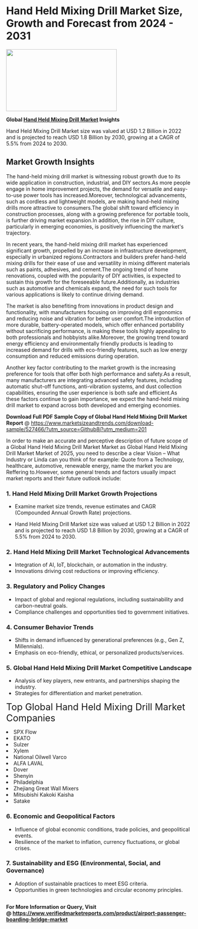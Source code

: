<H1>Hand Held Mixing Drill Market Size, Growth and Forecast from 2024 - 2031</H1><img class="aligncenter size-medium wp-image-584254" src="https://thirdeyenews.in/wp-content/uploads/2024/09/Global-Market-Research-300x168.jpeg" alt="" width="300" height="168" /><p><strong>Global&nbsp;<a href="https://www.marketsizeandtrends.com/download-sample/527466/?utm_source=Github8j?utm_medium=201">Hand Held Mixing Drill Market</a> Insights</strong></p><p>Hand Held Mixing Drill Market size was valued at USD 1.2 Billion in 2022 and is projected to reach USD 1.8 Billion by 2030, growing at a CAGR of 5.5% from 2024 to 2030.</p><p><h2>Market Growth Insights</h2> <p>The hand-held mixing drill market is witnessing robust growth due to its wide application in construction, industrial, and DIY sectors.As more people engage in home improvement projects, the demand for versatile and easy-to-use power tools has increased.Moreover, technological advancements, such as cordless and lightweight models, are making hand-held mixing drills more attractive to consumers.The global shift toward efficiency in construction processes, along with a growing preference for portable tools, is further driving market expansion.In addition, the rise in DIY culture, particularly in emerging economies, is positively influencing the market's trajectory.</p> <p>In recent years, the hand-held mixing drill market has experienced significant growth, propelled by an increase in infrastructure development, especially in urbanized regions.Contractors and builders prefer hand-held mixing drills for their ease of use and versatility in mixing different materials such as paints, adhesives, and cement.The ongoing trend of home renovations, coupled with the popularity of DIY activities, is expected to sustain this growth for the foreseeable future.Additionally, as industries such as automotive and chemicals expand, the need for such tools for various applications is likely to continue driving demand.</p> <p>The market is also benefiting from innovations in product design and functionality, with manufacturers focusing on improving drill ergonomics and reducing noise and vibration for better user comfort.The introduction of more durable, battery-operated models, which offer enhanced portability without sacrificing performance, is making these tools highly appealing to both professionals and hobbyists alike.Moreover, the growing trend toward energy efficiency and environmentally friendly products is leading to increased demand for drills with eco-friendly features, such as low energy consumption and reduced emissions during operation.</p> <p>Another key factor contributing to the market growth is the increasing preference for tools that offer both high performance and safety.As a result, many manufacturers are integrating advanced safety features, including automatic shut-off functions, anti-vibration systems, and dust collection capabilities, ensuring the user experience is both safe and efficient.As these factors continue to gain importance, we expect the hand-held mixing drill market to expand across both developed and emerging economies.</p> <p><span class=""><strong>Download Full PDF Sample Copy of Global Hand Held Mixing Drill Market Report</strong> @ <a href="https://www.marketsizeandtrends.com/download-sample/527466/?utm_source=Github8j?utm_medium=201" target="_blank">https://www.marketsizeandtrends.com/download-sample/527466/?utm_source=Github8j?utm_medium=201</a></span></p><p>In order to make an accurate and perceptive description of future scope of a Global&nbsp;Hand Held Mixing Drill Market Market as Global&nbsp;Hand Held Mixing Drill Market Market of 2025, you need to describe a clear Vision &ndash; What Industry or Linda can you think of for example: Quote from a Technology, healthcare, automotive, renewable energy, name the market you are Reffering to.However, some general trends and factors usually impact market reports and their future outlook include:</p><h3>1.&nbsp;<strong>Hand Held Mixing Drill Market Growth Projections</strong></h3><ul><li>Examine market size trends, revenue estimates and CAGR (Compounded Annual Growth Rate) projections.</li><li><p>Hand Held Mixing Drill Market size was valued at USD 1.2 Billion in 2022 and is projected to reach USD 1.8 Billion by 2030, growing at a CAGR of 5.5% from 2024 to 2030.</p></li></ul><h3>2.&nbsp;<strong>Hand Held Mixing Drill Market Technological Advancements</strong></h3><ul><li>Integration of AI, IoT, blockchain, or automation in the industry.</li><li>Innovations driving cost reductions or improving efficiency.</li></ul><h3>3.&nbsp;<strong>Regulatory and Policy Changes</strong></h3><ul><li>Impact of global and regional regulations, including sustainability and carbon-neutral goals.</li><li>Compliance challenges and opportunities tied to government initiatives.</li></ul><h3>4.&nbsp;<strong>Consumer Behavior Trends</strong></h3><ul><li>Shifts in demand influenced by generational preferences (e.g., Gen Z, Millennials).</li><li>Emphasis on eco-friendly, ethical, or personalized products/services.</li></ul><h3>5.&nbsp;<strong>Global Hand Held Mixing Drill Market Competitive Landscape</strong></h3><ul><li>Analysis of key players, new entrants, and partnerships shaping the industry.</li><li>Strategies for differentiation and market penetration.</li></ul><p data-pm-slice="1 1 []"><span style="color: inherit; font-family: inherit; font-size: 25px;">Top Global Hand Held Mixing Drill Market Companies</span></p><div class="" data-test-id=""><p><li>SPX Flow</li><li> EKATO</li><li> Sulzer</li><li> Xylem</li><li> National Oilwell Varco</li><li> ALFA LAVAL</li><li> Dover</li><li> Shenyin</li><li> Philadelphia</li><li> Zhejiang Great Wall Mixers</li><li> Mitsubishi Kakoki Kaisha</li><li> Satake</li></p></div><h3>6.&nbsp;<strong>Economic and Geopolitical Factors</strong></h3><ul><li>Influence of global economic conditions, trade policies, and geopolitical events.</li><li>Resilience of the market to inflation, currency fluctuations, or global crises.</li></ul><h3>7.&nbsp;<strong>Sustainability and ESG (Environmental, Social, and Governance)</strong></h3><ul><li>Adoption of sustainable practices to meet ESG criteria.</li><li>Opportunities in green technologies and circular economy principles.</li></ul><h2><strong style="font-size: 14px;">For More Information or Query, Visit @&nbsp;</strong><a style="background-color: #ffffff; font-size: 14px;" href="https://www.marketsizeandtrends.com/report/hand-held-mixing-drill-market/" target="_blank">https://www.verifiedmarketreports.com/product/airport-passenger-boarding-bridge-market</a></h2>